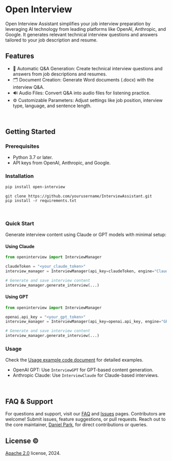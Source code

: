 
# Open Interview

Open Interview Assistant simplifies your job interview preparation by leveraging AI technology from leading platforms like OpenAI, Anthropic, and Google. It generates relevant technical interview questions and answers tailored to your job description and resume.

## Features

- 📄 Automatic Q&A Generation: Create technical interview questions and answers from job descriptions and resumes.
- 🗂 Document Creation: Generate Word documents (.docx) with the interview Q&A.
- 🔊 Audio Files: Convert Q&A into audio files for listening practice.
- ⚙️ Customizable Parameters: Adjust settings like job position, interview type, language, and sentence length.

<br>


## Getting Started

### Prerequisites

- Python 3.7 or later.
- API keys from OpenAI, Anthropic, and Google.


### Installation

```bash
pip install open-interview
```
```
git clone https://github.com/yourusername/InterviewAssistant.git
pip install -r requirements.txt
```

<br>


### Quick Start

Generate interview content using Claude or GPT models with minimal setup:

#### Using Claude

```python
from openinterview import InterviewManager

claudeToken = "<your_claude_token>"
interview_manager = InterviewManager(api_key=claudeToken, engine="Claude")

# Generate and save interview content
interview_manager.generate_interview(...)
```

#### Using GPT

```python
from openinterview import InterviewManager

openai.api_key = "<your_gpt_token>"
interview_manager = InterviewManager(api_key=openai.api_key, engine="GPT")

# Generate and save interview content
interview_manager.generate_interview(...)
```

### Usage

Check the [Usage example code document](https://github.com/dsdanielpark/open-interview/blob/main/docs/usage.md) for detailed examples.

- OpenAI GPT: Use `InterviewGPT` for GPT-based content generation.
- Anthropic Claude: Use `InterviewClaude` for Claude-based interviews.

<br>

## FAQ & Support

For questions and support, visit our [FAQ](https://github.com/dsdanielpark/open-interview/blob/main/documents/README_FAQ.md) and [Issues](https://github.com/dsdanielpark/open-interview/issues) pages. Contributors are welcome! Submit issues, feature suggestions, or pull requests.
Reach out to the core maintainer, [Daniel Park](https://github.com/DSDanielPark), for direct contributions or queries.


## License ©️ 
[Apache 2.0](https://opensource.org/license/apache-2-0) license, 2024. 


